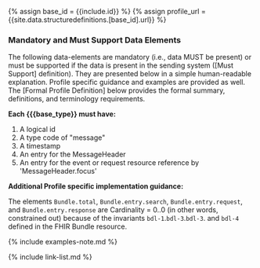 {% assign base_id = {{include.id}} %}
{% assign profile_url = {{site.data.structuredefinitions.[base_id].url}} %}



### Mandatory and Must Support Data Elements

The following data-elements are mandatory (i.e., data MUST be present) or must be supported if the data is present in the sending system ([Must Support] definition). They are presented below in a simple human-readable explanation.  Profile specific guidance and examples are provided as well.  The [Formal Profile Definition] below provides the  formal summary, definitions, and  terminology requirements.

**Each {{{base_type}} must have:**

1. A logical id
1. A type code of "message"
1. A timestamp
1. An entry for the MessageHeader
1. An entry for the event or request resource reference by 'MessageHeader.focus'

**Additional Profile specific implementation guidance:**

The elements `Bundle.total`, `Bundle.entry.search`, `Bundle.entry.request`, and `Bundle.entry.response` are Cardinality = 0..0 (in other words, constrained out) because of the invariants `bdl-1`.`bdl-3`.`bdl-3`. and `bdl-4` defined in the FHIR Bundle resource.


{% include examples-note.md %}

{% include link-list.md %}
